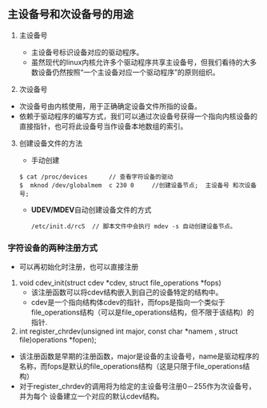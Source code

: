## 主设备号和次设备号的用途

1. 主设备号

   + 主设备号标识设备对应的驱动程序。
   + 虽然现代的linux内核允许多个驱动程序共享主设备号，但我们看待的大多数设备仍然按照“一个主设备对应一个驱动程序”的原则组织。

2.  次设备号

   + 次设备号由内核使用，用于正确确定设备文件所指的设备。
   + 依赖于驱动程序的编写方式，我们可以通过次设备号获得一个指向内核设备的直接指针，也可将此设备号当作设备本地数组的索引。

3. 创建设备文件的方法

   + 手动创建
   
   ```
   $ cat /proc/devices		// 查看字符设备的驱动
   $  mknod /dev/globalmem  c 230 0 	//创建设备节点;  主设备号 和次设备号;
   ```
   
   + **UDEV/MDEV**自动创建设备文件的方式
   
     ```
     /etc/init.d/rcS  // 脚本文件中会执行 mdev -s 自动创建设备节点。
     ```
   
     

### 字符设备的两种注册方式

+ 可以再初始化时注册，也可以直接注册

1. void cdev_init(struct cdev *cdev, struct file_operations *fops)
   + 该注册函数可以将cdev结构嵌入到自己的设备特定的结构中。
   + cdev是一个指向结构体cdev的指针，而fops是指向一个类似于file_operations结构（可以是file_operations结构，但不限于该结构）的指针.
2.  int register_chrdev(unsigned int major, const char *namem , struct file)operations *fopen);
   + 该注册函数是早期的注册函数，major是设备的主设备号，name是驱动程序的名称，而fops是默认的file_operations结构（这是只限于file_operations结构）
   + 对于register_chrdev的调用将为给定的主设备号注册0－255作为次设备号，并为每个  设备建立一个对应的默认cdev结构。